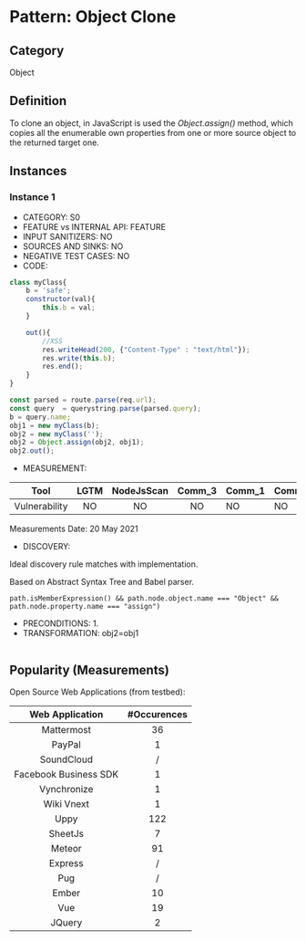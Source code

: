 # Pattern: Object Clone

## Category

Object

## Definition

To clone an object, in JavaScript is used the _Object.assign()_ method, which copies all the enumerable own properties from one or more source object to the returned target one.

## Instances

### Instance 1

- CATEGORY: S0
- FEATURE vs INTERNAL API: FEATURE
- INPUT SANITIZERS: NO
- SOURCES AND SINKS: NO
- NEGATIVE TEST CASES: NO
- CODE:

```javascript
class myClass{
	b = 'safe';
	constructor(val){
		this.b = val;
	}

	out(){
        //XSS
        res.writeHead(200, {"Content-Type" : "text/html"});
	    res.write(this.b);
        res.end();	
	}
}

const parsed = route.parse(req.url);
const query  = querystring.parse(parsed.query);
b = query.name;
obj1 = new myClass(b);
obj2 = new myClass('');
obj2 = Object.assign(obj2, obj1);
obj2.out(); 
```

- MEASUREMENT:

|     Tool      | LGTM | NodeJsScan | Comm_3 | Comm_1 | Comm_2 | Vulnerable |
| :-----------: | :--: | :--------: | :------: | ------- | --------- | ---------- |
| Vulnerability | NO   |       NO   |    NO   |      NO |     NO    |  YES      |
Measurements Date: 20 May 2021

- DISCOVERY:



Ideal discovery rule matches with implementation.

Based on Abstract Syntax Tree and Babel parser.

```
path.isMemberExpression() && path.node.object.name === "Object" && path.node.property.name === "assign")
```



- PRECONDITIONS:
   1.
- TRANSFORMATION:
obj2=obj1
```javascript
```
## Popularity (Measurements)

Open Source Web Applications (from testbed):

|    Web Application    | #Occurences |
| :-------------------: | :---------: |
|      Mattermost       |     36      |
|        PayPal         |      1      |
|      SoundCloud       |      /      |
| Facebook Business SDK |      1      |
|      Vynchronize      |      1      |
|      Wiki Vnext       |      1      |
|         Uppy          |     122     |
|        SheetJs        |      7      |
|        Meteor         |     91      |
|        Express        |      /      |
|          Pug          |      /      |
|         Ember         |     10      |
|          Vue          |     19      |
|        JQuery         |      2      |

